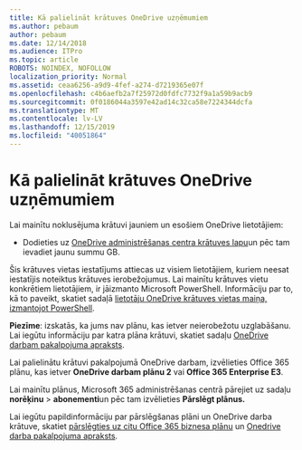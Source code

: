 ```yaml
---
title: Kā palielināt krātuves OneDrive uzņēmumiem
ms.author: pebaum
author: pebaum
ms.date: 12/14/2018
ms.audience: ITPro
ms.topic: article
ROBOTS: NOINDEX, NOFOLLOW
localization_priority: Normal
ms.assetid: ceaa6256-a9d9-4fef-a274-d7219365e07f
ms.openlocfilehash: c4b6aefb2a7f25972d0fdfc7732f9a1a59b9acb9
ms.sourcegitcommit: 0f0186044a3597e42ad14c32ca58e7224344dcfa
ms.translationtype: MT
ms.contentlocale: lv-LV
ms.lasthandoff: 12/15/2019
ms.locfileid: "40051864"
---
```

# <a name="how-to-increase-storage-in-onedrive-for-business"></a>Kā palielināt krātuves OneDrive uzņēmumiem

Lai mainītu noklusējuma krātuvi jauniem un esošiem OneDrive lietotājiem:
  
- Dodieties uz [OneDrive administrēšanas centra krātuves lapu](https://admin.onedrive.com/?v=StorageSettings)un pēc tam ievadiet jaunu summu GB.
    
Šis krātuves vietas iestatījums attiecas uz visiem lietotājiem, kuriem neesat iestatījis noteiktus krātuves ierobežojumus. Lai mainītu krātuves vietu konkrētiem lietotājiem, ir jāizmanto Microsoft PowerShell. Informāciju par to, kā to paveikt, skatiet sadaļā [lietotāju OneDrive krātuves vietas maiņa, izmantojot PowerShell](https://go.microsoft.com/fwlink/?linkid=866402). 
  
 **Piezīme**: izskatās, ka jums nav plānu, kas ietver neierobežotu uzglabāšanu. Lai iegūtu informāciju par katra plāna krātuvi, skatiet sadaļu [OneDrive darbam pakalpojuma apraksts](https://go.microsoft.com/fwlink/p/?LinkID=826071).
  
Lai palielinātu krātuvi pakalpojumā OneDrive darbam, izvēlieties Office 365 plānu, kas ietver **OneDrive darbam plānu 2** vai **Office 365 Enterprise E3**. 
  
Lai mainītu plānus, Microsoft 365 administrēšanas centrā pārejiet uz sadaļu **norēķinu** \> **abonementi**un pēc tam izvēlieties **Pārslēgt plānus.**
  
Lai iegūtu papildinformāciju par pārslēgšanas plāni un OneDrive darba krātuve, skatiet [pārslēgties uz citu Office 365 biznesa plānu](https://go.microsoft.com/fwlink/?LinkId=2031117) un [Onedrive darba pakalpojuma apraksts](https://go.microsoft.com/fwlink/?LinkId-2031122).
  

